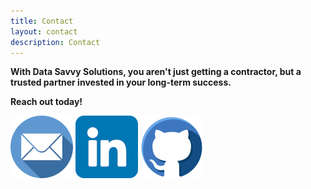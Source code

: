 ```yaml
---
title: Contact
layout: contact
description: Contact
---
```


**With Data Savvy Solutions, you aren't just getting a contractor, but a trusted partner invested in your long-term success.**

**Reach out today!**

[![MailTo](/images/social/email-colour.png)](mailto:enquiries@data-savvy-solutions.com) [![LinkedIn](/images/social/linkedin-colour-large.png)](https://www.linkedin.com/company/data-savvy-solutions/) [![GitHub](/images/social/github-colour.png)](https://github.com/data-savvy-solutions)
